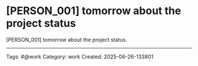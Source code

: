 # [PERSON_001] tomorrow about the project status

[PERSON_001] tomorrow about the project status.

---
Tags: #@work
Category: work
Created: 2025-06-26-133801
